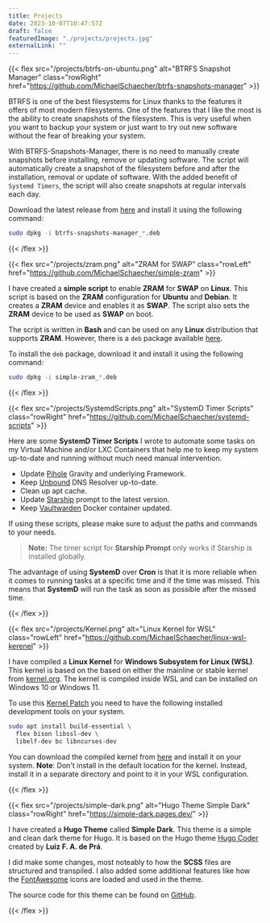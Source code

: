 ```yaml
---
title: Projects
date: 2023-10-07T10:47:57Z
draft: false
featuredImage: "./projects/projects.jpg"
externalLink: ""
---
```


{{< flex src="/projects/btrfs-on-ubuntu.png" alt="BTRFS Snapshot Manager" class="rowRight" href="https://github.com/MichaelSchaecher/btrfs-snapshots-manager" >}}

BTRFS is one of the best filesystems for Linux thanks to the features it offers of most modern filesystems. One of the features that I like the most is the ability to create snapshots of the filesystem. This is very useful when you want to backup your system or just want to try out new software without the fear of breaking your system.

With BTRFS-Snapshots-Manager, there is no need to manually create snapshots before installing, remove or updating software. The script will automatically create a snapshot of the filesystem before and after the installation, removal or update of software. With the added benefit of `Systemd Timers`, the script will also create snapshots at regular intervals each day.

Download the latest release from [here](https://github.com/MichaelSchaecher/btrfs-snapshots-manager/releases/download/1.24.07-78/btrfs-snapshots-manager_1.24.07-78_amd64.deb) and install it using the following command:

```bash
sudo dpkg -i btrfs-snapshots-manager_*.deb
```

{{< /flex >}}

{{< flex src="/projects/zram.png" alt="ZRAM for SWAP" class="rowLeft" href="https://github.com/MichaelSchaecher/simple-zram" >}}

I have created a **simple script** to enable **ZRAM** for **SWAP** on **Linux**. This script is based on the **ZRAM** configuration for **Ubuntu** and **Debian**. It creates a **ZRAM** device and enables it as **SWAP**. The script also sets the **ZRAM** device to be used as **SWAP** on boot.

The script is written in **Bash** and can be used on any **Linux** distribution that supports **ZRAM**. However, there is a `deb` package available [here](https://github.com/MichaelSchaecher/simple-zram/releases/download/1.0.1/simple-zram_1.0.1_all.deb).

To install the `deb` package, download it and install it using the following command:

```bash
sudo dpkg -i simple-zram_*.deb
```

{{< /flex >}}

{{< flex src="/projects/SystemdScripts.png" alt="SystemD Timer Scripts" class="rowRight"
href="https://github.com/MichaelSchaecher/systemd-scripts" >}}

Here are some **SystemD Timer Scripts** I wrote to automate some tasks on my Virtual Machine and/or LXC Containers that help me to keep my system up-to-date and running without much need manual intervention.

- Update [Pihole](https://pi-hole.net/) Gravity and underlying Framework.
- Keep [Unbound](https://nlnetlabs.nl/projects/unbound/about/) DNS Resolver up-to-date.
- Clean up apt cache.
- Update [Starship](https://starship.rs/) prompt to the latest version.
- Keep [Vaultwarden](https://hub.docker.com/r/vaultwarden/server) Docker container updated.

If using these scripts, please make sure to adjust the paths and commands to your needs.

> **Note:** The timer script for **Starship Prompt** only works if Starship is installed globally.

The advantage of using **SystemD** over **Cron** is that it is more reliable when it comes to running tasks at a specific time and if the time was missed. This means that **SystemD** will run the task as soon as possible after the missed time.

{{< /flex >}}

{{< flex src="/projects/Kernel.png" alt="Linux Kernel for WSL" class="rowLeft"
href="https://github.com/MichaelSchaecher/linux-wsl-kerenel" >}}

I have compiled a **Linux Kernel** for **Windows Subsystem for Linux (WSL)**. This kernel is based on the based on either the mainline or stable kernel from [kernel.org](https://www.kernel.org/). The kernel is compiled inside WSL and can be installed on Windows 10 or Windows 11.

To use this [Kernel Patch](https://github.com/MichaelSchaecher/wsl-kernel-patch) you need to have the following installed development tools on your system.

```bash
sudo apt install build-essential \
  flex bison libssl-dev \
  libelf-dev bc libncurses-dev
```

You can download the compiled kernel from [here](https://github.com/MichaelSchaecher/linux-wsl-kerenel/releases/tag/kernel-release) and install it on your system. **Note**: Don't install in the default location for the kernel. Instead, install it in a separate directory and point to it in your WSL configuration.

{{< /flex >}}

{{< flex src="/projects/simple-dark.png" alt="Hugo Theme Simple Dark" class="rowRight"
href="https://simple-dark.pages.dev/" >}}

I have created a **Hugo Theme** called **Simple Dark**. This theme is a simple and clean dark theme for Hugo. It is based on the Hugo theme [Hugo Coder](https://github.com/luizdepra/hugo-coder) created by **Luiz F. A. de Prá**.

I did make some changes, most noteably to how the **SCSS** files are structured and transpiled. I also added some additional features like how the [FontAwesome](https://fontawesome.com/) icons are loaded and used in the theme.

The source code for this theme can be found on [GitHub](https://github.com/MichaelSchaecher/simple-dark).

{{< /flex >}}

